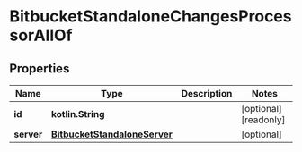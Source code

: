
# BitbucketStandaloneChangesProcessorAllOf

## Properties
Name | Type | Description | Notes
------------ | ------------- | ------------- | -------------
**id** | **kotlin.String** |  |  [optional] [readonly]
**server** | [**BitbucketStandaloneServer**](BitbucketStandaloneServer.md) |  |  [optional]



